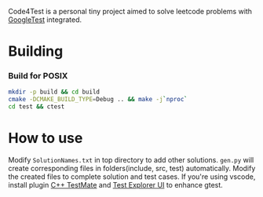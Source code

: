 Code4Test is a personal tiny project aimed to solve leetcode problems with [GoogleTest](https://github.com/google/googletest.git) integrated.

# Building
### Build for POSIX
```bash
mkdir -p build && cd build
cmake -DCMAKE_BUILD_TYPE=Debug .. && make -j`nproc`
cd test && ctest
```
# How to use
Modify `SolutionNames.txt` in top directory to add other solutions. `gen.py` will create corresponding files in folders(include, src, test) automatically. Modify the created files to complete solution and test cases.
If you're using vscode, install plugin [C++ TestMate](https://marketplace.visualstudio.com/items?itemName=matepek.vscode-catch2-test-adapter) and [Test Explorer UI](https://marketplace.visualstudio.com/items?itemName=hbenl.vscode-test-explorer) to enhance gtest.